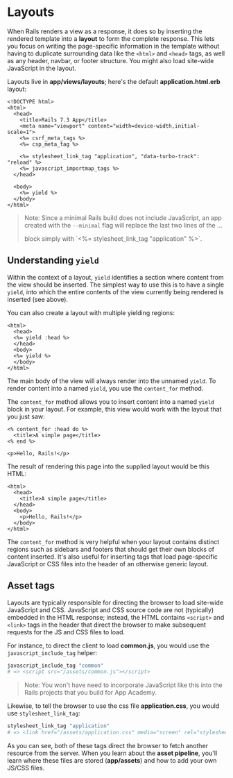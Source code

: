 # Layouts

When Rails renders a view as a response, it does so by inserting the rendered
template into a **layout** to form the complete response. This lets you focus on
writing the page-specific information in the template without having to
duplicate surrounding data like the `<html>` and `<head>` tags, as well as any
header, navbar, or footer structure. You might also load site-wide JavaScript in
the layout.

Layouts live in __app/views/layouts__; here's the default
__application.html.erb__ layout:

```erb
<!DOCTYPE html>
<html>
  <head>
    <title>Rails 7.3 App</title>
    <meta name="viewport" content="width=device-width,initial-scale=1">
    <%= csrf_meta_tags %>
    <%= csp_meta_tag %>

    <%= stylesheet_link_tag "application", "data-turbo-track": "reload" %>
    <%= javascript_importmap_tags %>
  </head>

  <body>
    <%= yield %>
  </body>
</html>
```

> Note: Since a minimal Rails build does not include JavaScript, an app created
> with the `--minimal` flag will replace the last two lines of the <head> ...
> </head> block simply with `<%= stylesheet_link_tag "application" %>`.

## Understanding `yield`

Within the context of a layout, `yield` identifies a section where content from
the view should be inserted. The simplest way to use this is to have a single
`yield`, into which the entire contents of the view currently being rendered is
inserted (see above).

You can also create a layout with multiple yielding regions:

```erb
<html>
  <head>
  <%= yield :head %>
  </head>
  <body>
  <%= yield %>
  </body>
</html>
```

The main body of the view will always render into the unnamed `yield`. To render
content into a named `yield`, you use the `content_for` method.

The `content_for` method allows you to insert content into a named `yield` block
in your layout. For example, this view would work with the layout that you just
saw:

```erb
<% content_for :head do %>
  <title>A simple page</title>
<% end %>

<p>Hello, Rails!</p>
```

The result of rendering this page into the supplied layout would be this HTML:

```erb
<html>
  <head>
    <title>A simple page</title>
  </head>
  <body>
    <p>Hello, Rails!</p>
  </body>
</html>
```

The `content_for` method is very helpful when your layout contains distinct
regions such as sidebars and footers that should get their own blocks of content
inserted. It's also useful for inserting tags that load page-specific JavaScript
or CSS files into the header of an otherwise generic layout.

## Asset tags

Layouts are typically responsible for directing the browser to load site-wide
JavaScript and CSS. JavaScript and CSS source code are not (typically) embedded
in the HTML response; instead, the HTML contains `<script>` and `<link>` tags in
the header that direct the browser to make subsequent requests for the JS and
CSS files to load.

For instance, to direct the client to load __common.js__, you would use the
`javascript_include_tag` helper:

```ruby
javascript_include_tag "common"
# => <script src="/assets/common.js"></script>
```

> Note: You won't have need to incorporate JavaScript like this into the Rails
> projects that you build for App Academy.

Likewise, to tell the browser to use the css file __application.css__, you would
use `stylesheet_link_tag`:

```ruby
stylesheet_link_tag "application"
# => <link href="/assets/application.css" media="screen" rel="stylesheet" />
```

As you can see, both of these tags direct the browser to fetch another resource
from the server. When you learn about the **asset pipeline**, you'll learn where
these files are stored (__app/assets__) and how to add your own JS/CSS files.
